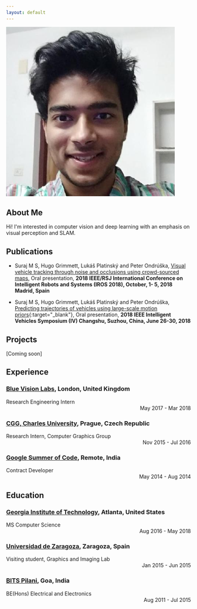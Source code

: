 ```yaml
---
layout: default
---
```

<img class="profile-picture" src="avatar.jpg">

## About Me

Hi! I'm interested in computer vision and deep learning with an emphasis on visual perception and SLAM.

## Publications
* Suraj M S, Hugo Grimmett, Lukáš Platinský and Peter Ondrúška, [Visual vehicle tracking through noise and occlusions using crowd-sourced maps](#),
Oral presentation, <strong>2018 IEEE/RSJ International Conference on Intelligent Robots and Systems (IROS 2018), October, 1- 5, 2018 Madrid, Spain</strong>

* Suraj M S, Hugo Grimmett, Lukáš Platinský and Peter Ondrúška, [Predicting trajectories of vehicles using large-scale motion priors](/publications/2018_IV_0596.pdf){:target="_blank"}, Oral presentation, <strong>2018 IEEE Intelligent Vehicles Symposium (IV) Changshu, Suzhou, China, June 26-30, 2018</strong>


## Projects
[Coming soon]

## Experience

### [Blue Vision Labs](https://www.bluevisionlabs.com), London, United Kingdom
<div style="text-align: left">Research Engineering Intern</div> <div style="text-align: right">May 2017 - Mar 2018</div>

### [CGG, Charles University](http://cgg.mff.cuni.cz/), Prague, Czech Republic
<div style="text-align: left"> Research Intern, Computer Graphics Group</div> <div style="text-align: right"> Nov 2015 - Jul 2016</div>

### [Google Summer of Code](https://www.google-melange.com/archive/gsoc/2014), Remote, India
<div style="text-align: left"> Contract Developer</div> <div style="text-align: right"> May 2014 - Aug 2014</div>

## Education

### [Georgia Institute of Technology](https://www.cc.gatech.edu), Atlanta, United States
<div style="text-align: left">MS Computer Science</div> <div style="text-align: right">Aug 2016 - May 2018</div>

### [Universidad de Zaragoza](http://graphics.unizar.es/), Zaragoza, Spain
<div style="text-align: left">Visiting student, Graphics and Imaging Lab</div> <div style="text-align: right">Jan 2015 - Jun 2015</div>

### [BITS Pilani](http://www.bits-pilani.ac.in/Goa/), Goa, India
<div style="text-align: left">BE(Hons) Electrical and Electronics</div> <div style="text-align: right">Aug 2011 - Jul 2015</div>
